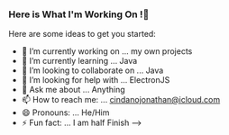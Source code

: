 ### Here is What I'm Working On !👋


Here are some ideas to get you started:

- 🔭 I’m currently working on ... my own projects
- 🌱 I’m currently learning ... Java
- 👯 I’m looking to collaborate on ... Java
- 🤔 I’m looking for help with ... ElectronJS
- 💬 Ask me about ... Anything
- 📫 How to reach me: ... cindanojonathan@icloud.com
- 😄 Pronouns: ... He/Him
- ⚡ Fun fact: ... I am half Finish
-->
